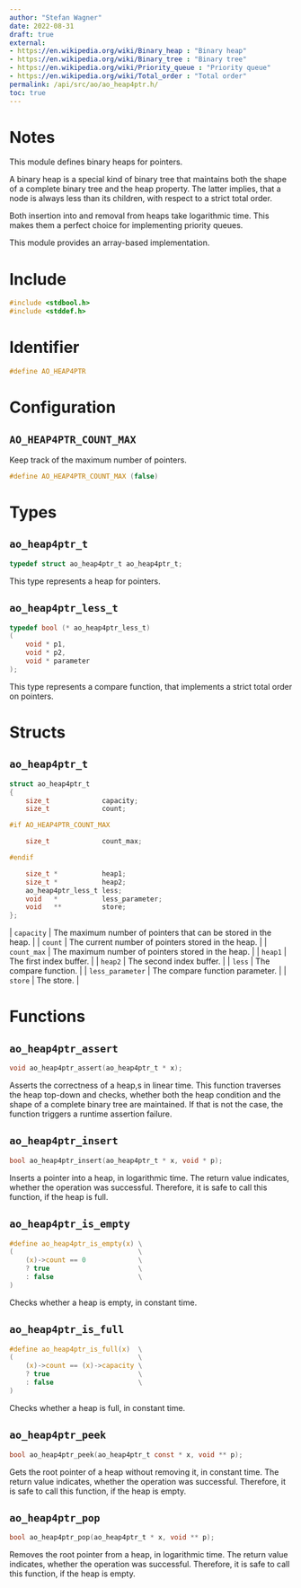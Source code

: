 ```yaml
---
author: "Stefan Wagner"
date: 2022-08-31
draft: true
external:
- https://en.wikipedia.org/wiki/Binary_heap : "Binary heap"
- https://en.wikipedia.org/wiki/Binary_tree : "Binary tree"
- https://en.wikipedia.org/wiki/Priority_queue : "Priority queue"
- https://en.wikipedia.org/wiki/Total_order : "Total order"
permalink: /api/src/ao/ao_heap4ptr.h/
toc: true
---
```


# Notes

This module defines binary heaps for pointers.

A binary heap is a special kind of binary tree that maintains both the shape of a complete binary tree and the heap property. The latter implies, that a node is always less than its children, with respect to a strict total order.

Both insertion into and removal from heaps take logarithmic time. This makes them a perfect choice for implementing priority queues.

This module provides an array-based implementation.

# Include

```c
#include <stdbool.h>
#include <stddef.h>
```

# Identifier

```c
#define AO_HEAP4PTR
```

# Configuration

## `AO_HEAP4PTR_COUNT_MAX`

Keep track of the maximum number of pointers.

```c
#define AO_HEAP4PTR_COUNT_MAX (false)
```

# Types

## `ao_heap4ptr_t`

```c
typedef struct ao_heap4ptr_t ao_heap4ptr_t;
```

This type represents a heap for pointers.

## `ao_heap4ptr_less_t`

```c
typedef bool (* ao_heap4ptr_less_t)
(
    void * p1,
    void * p2,
    void * parameter
);
```

This type represents a compare function, that implements a strict total order on pointers.

# Structs

## `ao_heap4ptr_t`

```c
struct ao_heap4ptr_t
{
    size_t             capacity;
    size_t             count;

#if AO_HEAP4PTR_COUNT_MAX

    size_t             count_max;

#endif

    size_t *           heap1;
    size_t *           heap2;
    ao_heap4ptr_less_t less;
    void   *           less_parameter;
    void   **          store;
};
```

| `capacity` | The maximum number of pointers that can be stored in the heap. |
| `count` | The current number of pointers stored in the heap. |
| `count_max` | The maximum number of pointers stored in the heap. |
| `heap1` | The first index buffer. |
| `heap2` | The second index buffer. |
| `less` | The compare function. |
| `less_parameter` | The compare function parameter. |
| `store` | The store. |

# Functions

## `ao_heap4ptr_assert`

```c
void ao_heap4ptr_assert(ao_heap4ptr_t * x);
```

Asserts the correctness of a heap,s in linear time. This function traverses the heap top-down and checks, whether both the heap condition and the shape of a complete binary tree are maintained. If that is not the case, the function triggers a runtime assertion failure.

## `ao_heap4ptr_insert`

```c
bool ao_heap4ptr_insert(ao_heap4ptr_t * x, void * p);
```

Inserts a pointer into a heap, in logarithmic time. The return value indicates, whether the operation was successful. Therefore, it is safe to call this function, if the heap is full.

## `ao_heap4ptr_is_empty`

```c
#define ao_heap4ptr_is_empty(x) \
(                               \
    (x)->count == 0             \
    ? true                      \
    : false                     \
)
```

Checks whether a heap is empty, in constant time.

## `ao_heap4ptr_is_full`

```c
#define ao_heap4ptr_is_full(x)  \
(                               \
    (x)->count == (x)->capacity \
    ? true                      \
    : false                     \
)
```

Checks whether a heap is full, in constant time.

## `ao_heap4ptr_peek`

```c
bool ao_heap4ptr_peek(ao_heap4ptr_t const * x, void ** p);
```

Gets the root pointer of a heap without removing it, in constant time. The return value indicates, whether the operation was successful. Therefore, it is safe to call this function, if the heap is empty.

## `ao_heap4ptr_pop`

```c
bool ao_heap4ptr_pop(ao_heap4ptr_t * x, void ** p);
```

Removes the root pointer from a heap, in logarithmic time. The return value indicates, whether the operation was successful. Therefore, it is safe to call this function, if the heap is empty.
